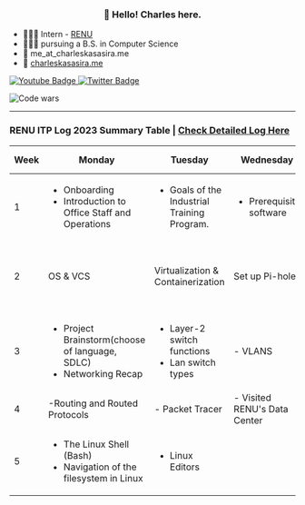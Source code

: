 <h3 align="center">👋 Hello! Charles here.</h3>

<!-- <h5>Software Developer who shares his knowledge & experience to create empowered communities.</h5> -->

- 👨🏾‍💻 Intern - [RENU](https://renu.ac.ug)
- 👨🏾‍🎓 pursuing a B.S. in Computer Science
- 📩 me_at_charleskasasira.me
- 🧭 [charleskasasira.me](https://charleskasasira.me)

<div id="badges">
  <a href="https://www.youtube.com/charleskasasira">
    <img src="https://img.shields.io/badge/YouTube-red?style=for-the-badge&logo=youtube&logoColor=white" alt="Youtube Badge"/>
  </a>
  <a href="https://twitter.com/KasasiraC">
    <img src="https://img.shields.io/badge/Twitter-blue?style=for-the-badge&logo=twitter&logoColor=white" alt="Twitter Badge"/>
  </a>
</div>

![Code wars](https://www.codewars.com/users/CharlesKasasira/badges/small)

<hr>

### RENU ITP Log 2023 Summary Table | [Check Detailed Log Here](https://github.com/CharlesKasasira/RENU_ITP_2023)

| Week | Monday                                                            | Tuesday                                                                                | Wednesday             | Thursday                                    | Friday                                         | Sum up                                                                                 |
| ---- | ----------------------------------------------------------------- | -------------------------------------------------------------------------------------- | --------------------- | ------------------------------------------- | ---------------------------------------------- | -------------------------------------------------------------------------------------- |
| 1    | <ul><li>Onboarding </li><li>Introduction to Office Staff and Operations</li><ul>                                                       | <ul> <li>Goals of the Industrial Training Program.</li> | <ul><li>Prerequisite software</li></ul> | Installation of Prerequisite software       | SSH key-based authentication on a Linux server | ✅ [Link](https://github.com/CharlesKasasira/RENU_ITP_2023/blob/main/README.md#Week-1) |
| 2    | OS & VCS                                                          | Virtualization & Containerization                                                      | Set up Pi-hole        | Active Directory on Windows Server. Project | Active Directory                               | ✅ [Link](https://github.com/CharlesKasasira/RENU_ITP_2023/blob/main/README.md#Week-2) |
| 3    | <ul><li>Project Brainstorm(choose of language, SDLC)</li> <li>Networking Recap</li></ul> | <ul><li> Layer-2 switch functions</li> <li>Lan switch types </li></ul>                                         | - VLANS               | - TCP/IP                                    | - Technical Department Meeting                 | ✅ [Link](https://github.com/CharlesKasasira/RENU_ITP_2023/blob/main/README.md#Week-2) |
| 4 | -Routing and Routed Protocols | - Packet Tracer | - Visited RENU's Data Center | - Wireless Concepts | Career Talk from ED UCC | ✅ [Link](https://github.com/CharlesKasasira/RENU_ITP_2023/blob/main/README.md#Week-2) |
| 5 | <ul><li>The Linux Shell (Bash)</li><li>Navigation of the filesystem in Linux</li></ul>  | <ul><li>Linux Editors</li></ul> |  |  | | ⏳ |
